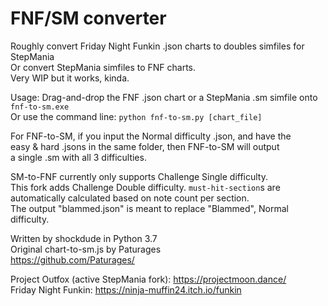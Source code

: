 # FNF/SM converter
Roughly convert Friday Night Funkin .json charts to doubles simfiles for StepMania \
Or convert StepMania simfiles to FNF charts. \
Very WIP but it works, kinda.

Usage: Drag-and-drop the FNF .json chart or a StepMania .sm simfile onto `fnf-to-sm.exe` \
Or use the command line: `python fnf-to-sm.py [chart_file]`

For FNF-to-SM, if you input the Normal difficulty .json, and have the \
easy & hard .jsons in the same folder, then FNF-to-SM will output \
a single .sm with all 3 difficulties.

SM-to-FNF currently only supports Challenge Single difficulty. \
This fork adds Challenge Double difficulty. `must-hit-section`s are automatically calculated based on note count per section. \
The output "blammed.json" is meant to replace "Blammed", Normal difficulty.

Written by shockdude in Python 3.7 \
Original chart-to-sm.js by Paturages \
https://github.com/Paturages/

Project Outfox (active StepMania fork): https://projectmoon.dance/ \
Friday Night Funkin: https://ninja-muffin24.itch.io/funkin
